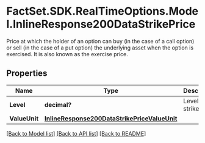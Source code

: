 # FactSet.SDK.RealTimeOptions.Model.InlineResponse200DataStrikePrice
Price at which the holder of an option can buy (in the case of a call option)                  or sell (in the case of a put option) the underlying asset when the option is exercised.                  It is also known as the exercise price.

## Properties

Name | Type | Description | Notes
------------ | ------------- | ------------- | -------------
**Level** | **decimal?** | Level of the strike price. | [optional] 
**ValueUnit** | [**InlineResponse200DataStrikePriceValueUnit**](InlineResponse200DataStrikePriceValueUnit.md) |  | [optional] 

[[Back to Model list]](../README.md#documentation-for-models) [[Back to API list]](../README.md#documentation-for-api-endpoints) [[Back to README]](../README.md)

